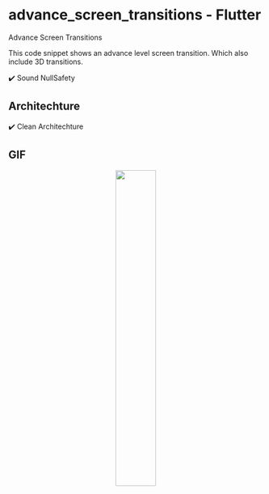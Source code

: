 # advance_screen_transitions - Flutter

Advance Screen Transitions

This code snippet shows an advance level screen transition. Which also include 3D transitions.

✔️ Sound NullSafety

## Architechture
✔️ Clean Architechture <br />

## GIF

<p align="center">
  <img 
    width=40%
    height=40%
    src="https://user-images.githubusercontent.com/101565812/205629058-fce5553f-a4d5-42a6-8382-15042c2a9452.gif">
</p>
